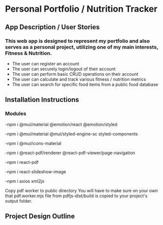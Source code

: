 # Personal Portfolio / Nutrition Tracker

## App Description / User Stories
### This web app is designed to represent my portfolio and also serves as a personal project, utilizing one of my main interests, Fitness & Nutrition.

- The user can register an account
- The user can securely login/logout of their account
- The user can perform basic CRUD operations on their account 
- The user can calculate and track various fitness / nutrition metrics
- The user can search for specific food items from a public food database

## Installation Instructions
### Modules
-npm i @mui/material @emotion/react @emotion/styled

-npm i @mui/material @mui/styled-engine-sc styled-components

-npm i @mui/icons-material

-npm i @react-pdf/renderer @react-pdf-viewer/page-navigation

-npm i react-pdf

-npm i react-slideshow-image

-npm i axios xml2js


Copy pdf worker to public directory
You will have to make sure on your own that pdf.worker.mjs file from pdfjs-dist/build is copied to your project's output folder.



## Project Design Outline
